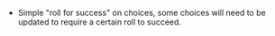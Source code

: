 - Simple "roll for success" on choices, some choices will need to be updated to require a certain roll to succeed.
